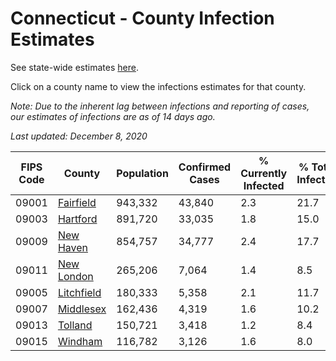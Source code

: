 # Connecticut - County Infection Estimates

See state-wide estimates [here](/infections/us-ct).

Click on a county name to view the infections estimates for that county.

*Note: Due to the inherent lag between infections and reporting of cases, our estimates of infections are as of 14 days ago.*

*Last updated: December 8, 2020*

|   FIPS Code |                   County |   Population |   Confirmed Cases |   % Currently Infected |   % Total Infected |
|-------------|--------------------------|--------------|-------------------|------------------------|--------------------|
|       09001 |   [Fairfield](fairfield) |      943,332 |            43,840 |                    2.3 |               21.7 |
|       09003 |     [Hartford](hartford) |      891,720 |            33,035 |                    1.8 |               15.0 |
|       09009 |   [New Haven](new-haven) |      854,757 |            34,777 |                    2.4 |               17.7 |
|       09011 | [New London](new-london) |      265,206 |             7,064 |                    1.4 |                8.5 |
|       09005 | [Litchfield](litchfield) |      180,333 |             5,358 |                    2.1 |               11.7 |
|       09007 |   [Middlesex](middlesex) |      162,436 |             4,319 |                    1.6 |               10.2 |
|       09013 |       [Tolland](tolland) |      150,721 |             3,418 |                    1.2 |                8.4 |
|       09015 |       [Windham](windham) |      116,782 |             3,126 |                    1.6 |                8.0 |